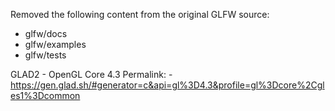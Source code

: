 Removed the following content from the original GLFW source:
- glfw/docs
- glfw/examples
- glfw/tests

GLAD2 - OpenGL Core 4.3
Permalink:
    - https://gen.glad.sh/#generator=c&api=gl%3D4.3&profile=gl%3Dcore%2Cgles1%3Dcommon

